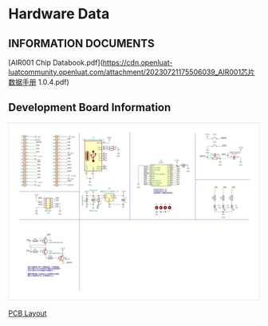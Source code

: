 # Hardware Data

## INFORMATION DOCUMENTS

[AIR001 Chip Databook.pdf](https://cdn.openluat-luatcommunity.openluat.com/attachment/20230721175506039_AIR001芯片数据手册 1.0.4.pdf)

## Development Board Information

![air001_hw](img/air001_hw.jpg)

[PCB Layout](https://openluat.github.io/luatos-wiki-en/_static/bom/Air001.html)
